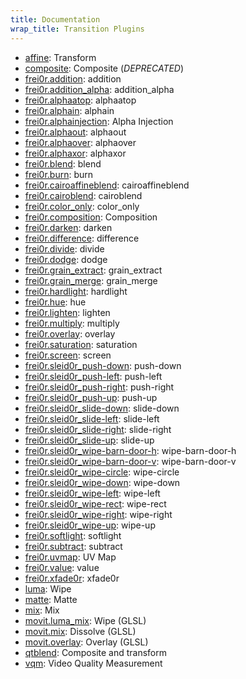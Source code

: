 ```yaml
---
title: Documentation
wrap_title: Transition Plugins
---
```

* [affine](../TransitionAffine/): Transform
* [composite](../TransitionComposite/): Composite (*DEPRECATED*)
* [frei0r.addition](../TransitionFrei0r-addition/): addition
* [frei0r.addition_alpha](../TransitionFrei0r-addition_alpha/): addition_alpha
* [frei0r.alphaatop](../TransitionFrei0r-alphaatop/): alphaatop
* [frei0r.alphain](../TransitionFrei0r-alphain/): alphain
* [frei0r.alphainjection](../TransitionFrei0r-alphainjection/): Alpha Injection
* [frei0r.alphaout](../TransitionFrei0r-alphaout/): alphaout
* [frei0r.alphaover](../TransitionFrei0r-alphaover/): alphaover
* [frei0r.alphaxor](../TransitionFrei0r-alphaxor/): alphaxor
* [frei0r.blend](../TransitionFrei0r-blend/): blend
* [frei0r.burn](../TransitionFrei0r-burn/): burn
* [frei0r.cairoaffineblend](../TransitionFrei0r-cairoaffineblend/): cairoaffineblend
* [frei0r.cairoblend](../TransitionFrei0r-cairoblend/): cairoblend
* [frei0r.color_only](../TransitionFrei0r-color_only/): color_only
* [frei0r.composition](../TransitionFrei0r-composition/): Composition
* [frei0r.darken](../TransitionFrei0r-darken/): darken
* [frei0r.difference](../TransitionFrei0r-difference/): difference
* [frei0r.divide](../TransitionFrei0r-divide/): divide
* [frei0r.dodge](../TransitionFrei0r-dodge/): dodge
* [frei0r.grain_extract](../TransitionFrei0r-grain_extract/): grain_extract
* [frei0r.grain_merge](../TransitionFrei0r-grain_merge/): grain_merge
* [frei0r.hardlight](../TransitionFrei0r-hardlight/): hardlight
* [frei0r.hue](../TransitionFrei0r-hue/): hue
* [frei0r.lighten](../TransitionFrei0r-lighten/): lighten
* [frei0r.multiply](../TransitionFrei0r-multiply/): multiply
* [frei0r.overlay](../TransitionFrei0r-overlay/): overlay
* [frei0r.saturation](../TransitionFrei0r-saturation/): saturation
* [frei0r.screen](../TransitionFrei0r-screen/): screen
* [frei0r.sleid0r_push-down](../TransitionFrei0r-sleid0r_push-down/): push-down
* [frei0r.sleid0r_push-left](../TransitionFrei0r-sleid0r_push-left/): push-left
* [frei0r.sleid0r_push-right](../TransitionFrei0r-sleid0r_push-right/): push-right
* [frei0r.sleid0r_push-up](../TransitionFrei0r-sleid0r_push-up/): push-up
* [frei0r.sleid0r_slide-down](../TransitionFrei0r-sleid0r_slide-down/): slide-down
* [frei0r.sleid0r_slide-left](../TransitionFrei0r-sleid0r_slide-left/): slide-left
* [frei0r.sleid0r_slide-right](../TransitionFrei0r-sleid0r_slide-right/): slide-right
* [frei0r.sleid0r_slide-up](../TransitionFrei0r-sleid0r_slide-up/): slide-up
* [frei0r.sleid0r_wipe-barn-door-h](../TransitionFrei0r-sleid0r_wipe-barn-door-h/): wipe-barn-door-h
* [frei0r.sleid0r_wipe-barn-door-v](../TransitionFrei0r-sleid0r_wipe-barn-door-v/): wipe-barn-door-v
* [frei0r.sleid0r_wipe-circle](../TransitionFrei0r-sleid0r_wipe-circle/): wipe-circle
* [frei0r.sleid0r_wipe-down](../TransitionFrei0r-sleid0r_wipe-down/): wipe-down
* [frei0r.sleid0r_wipe-left](../TransitionFrei0r-sleid0r_wipe-left/): wipe-left
* [frei0r.sleid0r_wipe-rect](../TransitionFrei0r-sleid0r_wipe-rect/): wipe-rect
* [frei0r.sleid0r_wipe-right](../TransitionFrei0r-sleid0r_wipe-right/): wipe-right
* [frei0r.sleid0r_wipe-up](../TransitionFrei0r-sleid0r_wipe-up/): wipe-up
* [frei0r.softlight](../TransitionFrei0r-softlight/): softlight
* [frei0r.subtract](../TransitionFrei0r-subtract/): subtract
* [frei0r.uvmap](../TransitionFrei0r-uvmap/): UV Map
* [frei0r.value](../TransitionFrei0r-value/): value
* [frei0r.xfade0r](../TransitionFrei0r-xfade0r/): xfade0r
* [luma](../TransitionLuma/): Wipe
* [matte](../TransitionMatte/): Matte
* [mix](../TransitionMix/): Mix
* [movit.luma_mix](../TransitionMovit-luma_mix/): Wipe (GLSL)
* [movit.mix](../TransitionMovit-mix/): Dissolve (GLSL)
* [movit.overlay](../TransitionMovit-overlay/): Overlay (GLSL)
* [qtblend](../TransitionQtblend/): Composite and transform
* [vqm](../TransitionVqm/): Video Quality Measurement
